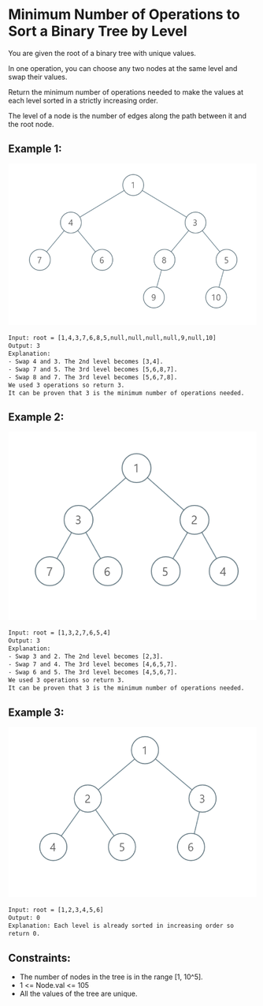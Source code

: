 # Minimum Number of Operations to Sort a Binary Tree by Level

You are given the root of a binary tree with unique values.

In one operation, you can choose any two nodes at the same level and swap their values.

Return the minimum number of operations needed to make the values at each level sorted in a strictly increasing order.

The level of a node is the number of edges along the path between it and the root node.

## Example 1:

![Example 1](./images/ex1.png)

```
Input: root = [1,4,3,7,6,8,5,null,null,null,null,9,null,10]
Output: 3
Explanation:
- Swap 4 and 3. The 2nd level becomes [3,4].
- Swap 7 and 5. The 3rd level becomes [5,6,8,7].
- Swap 8 and 7. The 3rd level becomes [5,6,7,8].
We used 3 operations so return 3.
It can be proven that 3 is the minimum number of operations needed.
```

## Example 2:

![Example 2](./images/ex2.png)

```
Input: root = [1,3,2,7,6,5,4]
Output: 3
Explanation:
- Swap 3 and 2. The 2nd level becomes [2,3].
- Swap 7 and 4. The 3rd level becomes [4,6,5,7].
- Swap 6 and 5. The 3rd level becomes [4,5,6,7].
We used 3 operations so return 3.
It can be proven that 3 is the minimum number of operations needed.
```

## Example 3:

![Example 3](./images/ex3.png)

```
Input: root = [1,2,3,4,5,6]
Output: 0
Explanation: Each level is already sorted in increasing order so return 0.
```

## Constraints:

- The number of nodes in the tree is in the range [1, 10^5].
- 1 <= Node.val <= 105
- All the values of the tree are unique.
